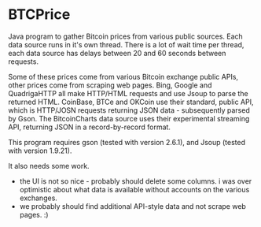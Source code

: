 # BTCPrice
Java program to gather Bitcoin prices from various public sources.  Each data source runs in it's own thread.  There is a lot of wait time per thread, each data source has delays between 20 and 60 seconds between requests.

Some of these prices come from various Bitcoin exchange public APIs, other prices come from scraping web pages.  Bing, Google and QuadrigaHTTP all make HTTP/HTML requests and use Jsoup to parse the returned HTML.  CoinBase, BTCe and OKCoin use their standard, public API, which is HTTP/JOSN requests returning JSON data - subsequently parsed by Gson.  The BitcoinCharts data source uses their experimental streaming API, returning JSON in a record-by-record format.

This program requires gson (tested with version 2.6.1), and Jsoup (tested with version 1.9.21).

It also needs some work.  
* the UI is not so nice - probably should delete some columns.  i was over optimistic about what data is available without accounts on the various exchanges.
* we probably should find additional API-style data and not scrape web pages.  :) 
